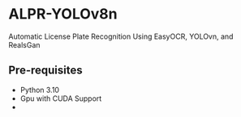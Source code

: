 # ALPR-YOLOv8n
Automatic License Plate Recognition Using EasyOCR, YOLOvn, and RealsGan

## Pre-requisites
- Python 3.10
- Gpu with CUDA Support
- 